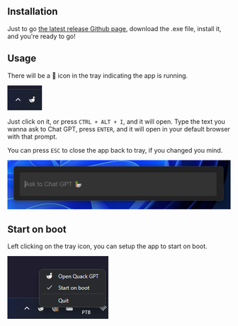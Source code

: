 ## Installation

Just to go [the latest release Github page](https://github.com/maiconfriedel/quack-gpt/releases/tag/1.0.0), download the .exe file, install it, and you're ready to go!

## Usage

There will be a 🦆 icon in the tray indicating the app is running.

![tray](tray.png)

Just click on it, or press `CTRL + ALT + I`, and it will open. Type the text you wanna ask to Chat GPT, press `ENTER`, and it will open in your default browser with that prompt.

You can press `ESC` to close the app back to tray, if you changed you mind.

![quack-gpt](quack-gpt.png)

## Start on boot

Left clicking on the tray icon, you can setup the app to start on boot.

![start on boot](start-on-boot.png)
